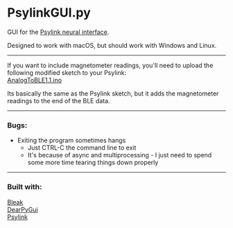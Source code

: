 # PsylinkGUI.py

GUI for the [Psylink neural interface](https://psylink.me).

Designed to work with macOS, but should work with Windows and Linux.

---

If you want to include magnetometer readings, you'll need to upload the following modified sketch to your Psylink: \
[AnalogToBLE1.1.ino](https://github.com/jshahbazi/PsylinkGUI.py/blob/main/AnalogToBLE1.1.ino)

Its basically the same as the Psylink sketch, but it adds the magnetometer readings to the end of the BLE data.

---

### Bugs:
* Exiting the program sometimes hangs
  * Just CTRL-C the command line to exit
  * It's because of async and multiprocessing - I just need to spend some more time tearing things down properly

---

### Built with:
[Bleak](https://github.com/hbldh/bleak) \
[DearPyGui](https://github.com/hoffstadt/DearPyGui) \
[Psylink](https://codeberg.org/psylink/psylink) 
